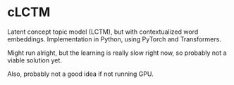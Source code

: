 # cLCTM
Latent concept topic model (LCTM), but with contextualized word embeddings. Implementation in Python, using PyTorch and Transformers.

Might run alright, but the learning is really slow right now, so probably not a viable solution yet.

Also, probably not a good idea if not running GPU.
